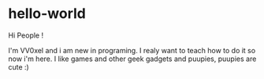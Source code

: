# hello-world

Hi People !

I'm VV0xel and i am new in programing. I realy want to teach how to do it so now i'm here.
I like games and other geek gadgets and puupies, puupies are cute :)
